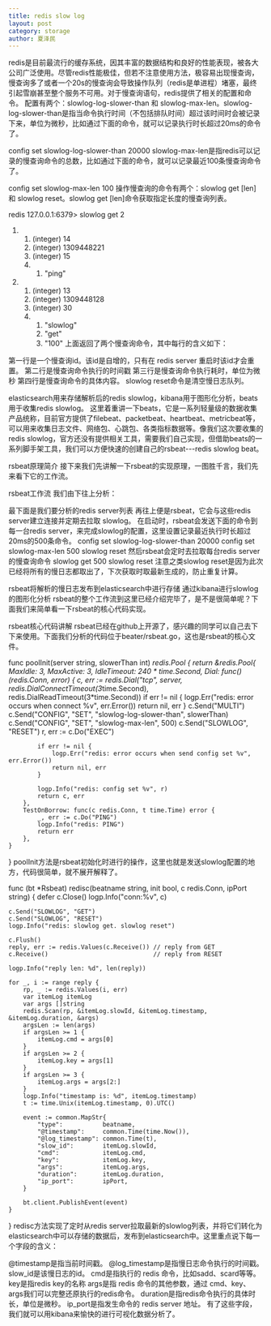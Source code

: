 ```yaml
---
title: redis slow log
layout: post
category: storage
author: 夏泽民
---
```

<!-- more -->
redis是目前最流行的缓存系统，因其丰富的数据结构和良好的性能表现，被各大公司广泛使用。尽管redis性能极佳，但若不注意使用方法，极容易出现慢查询，慢查询多了或者一个20s的慢查询会导致操作队列（redis是单进程）堵塞，最终引起雪崩甚至整个服务不可用。对于慢查询语句，redis提供了相关的配置和命令。
配置有两个：slowlog-log-slower-than 和 slowlog-max-len。slowlog-log-slower-than是指当命令执行时间（不包括排队时间）超过该时间时会被记录下来，单位为微秒，比如通过下面的命令，就可以记录执行时长超过20ms的命令了。

config set slowlog-log-slower-than 20000
slowlog-max-len是指redis可以记录的慢查询命令的总数，比如通过下面的命令，就可以记录最近100条慢查询命令了。

config set slowlog-max-len 100
操作慢查询的命令有两个：slowlog get [len] 和 slowlog reset。slowlog get [len]命令获取指定长度的慢查询列表。

redis 127.0.0.1:6379> slowlog get 2
1) 1) (integer) 14
   2) (integer) 1309448221
   3) (integer) 15
   4) 1) "ping"
2) 1) (integer) 13
   2) (integer) 1309448128
   3) (integer) 30
   4) 1) "slowlog"
      2) "get"
      3) "100"
上面返回了两个慢查询命令，其中每行的含义如下：

第一行是一个慢查询id。该id是自增的，只有在 redis server 重启时该id才会重置。
第二行是慢查询命令执行的时间戳
第三行是慢查询命令执行耗时，单位为微秒
第四行是慢查询命令的具体内容。
slowlog reset命令是清空慢日志队列。

elasticsearch用来存储解析后的redis slowlog，kibana用于图形化分析，beats用于收集redis slowlog。
这里着重讲一下beats，它是一系列轻量级的数据收集产品统称，目前官方提供了filebeat、packetbeat、heartbeat、metricbeat等，可以用来收集日志文件、网络包、心跳包、各类指标数据等。像我们这次要收集的redis slowlog，官方还没有提供相关工具，需要我们自己实现，但借助beats的一系列脚手架工具，我们可以方便快速的创建自己的rsbeat---redis slowlog beat。

rsbeat原理简介
接下来我们先讲解一下rsbeat的实现原理，一图胜千言，我们先来看下它的工作流。

rsbeat工作流
我们由下往上分析：

最下面是我们要分析的redis server列表
再往上便是rsbeat，它会与这些redis server建立连接并定期去拉取 slowlog。
在启动时，rsbeat会发送下面的命令到每一台redis server，来完成slowlog的配置，这里设置记录最近执行时长超过20ms的500条命令。
config set slowlog-log-slower-than 20000
config set slowlog-max-len 500
slowlog reset
然后rsbeat会定时去拉取每台redis server的慢查询命令
slowlog get 500
slowlog reset
注意之类slowlog reset是因为此次已经将所有的慢日志都取出了，下次获取时取最新生成的，防止重复计算。

rsbeat将解析的慢日志发布到elasticsearch中进行存储
通过kibana进行slowlog的图形化分析
rsbeat的整个工作流到这里已经介绍完毕了，是不是很简单呢？下面我们来简单看一下rsbeat的核心代码实现。

rsbeat核心代码讲解
rsbeat已经在github上开源了，感兴趣的同学可以自己去下下来使用。下面我们分析的代码位于beater/rsbeat.go，这也是rsbeat的核心文件。

func poolInit(server string, slowerThan int) *redis.Pool {
    return &redis.Pool{
        MaxIdle:     3,
        MaxActive:   3,
        IdleTimeout: 240 * time.Second,
        Dial: func() (redis.Conn, error) {
            c, err := redis.Dial("tcp", server, redis.DialConnectTimeout(3*time.Second), redis.DialReadTimeout(3*time.Second))
            if err != nil {
                logp.Err("redis: error occurs when connect %v", err.Error())
                return nil, err
            }
            c.Send("MULTI")
            c.Send("CONFIG", "SET", "slowlog-log-slower-than", slowerThan)
            c.Send("CONFIG", "SET", "slowlog-max-len", 500)
            c.Send("SLOWLOG", "RESET")
            r, err := c.Do("EXEC")

            if err != nil {
                logp.Err("redis: error occurs when send config set %v", err.Error())
                return nil, err
            }

            logp.Info("redis: config set %v", r)
            return c, err
        },
        TestOnBorrow: func(c redis.Conn, t time.Time) error {
            _, err := c.Do("PING")
            logp.Info("redis: PING")
            return err
        },
    }
}
poolInit方法是rsbeat初始化时进行的操作，这里也就是发送slowlog配置的地方，代码很简单，就不展开解释了。

func (bt *Rsbeat) redisc(beatname string, init bool, c redis.Conn, ipPort string) {
    defer c.Close()
    logp.Info("conn:%v", c)

    c.Send("SLOWLOG", "GET")
    c.Send("SLOWLOG", "RESET")
    logp.Info("redis: slowlog get. slowlog reset")

    c.Flush()
    reply, err := redis.Values(c.Receive()) // reply from GET
    c.Receive()                             // reply from RESET

    logp.Info("reply len: %d", len(reply))

    for _, i := range reply {
        rp, _ := redis.Values(i, err)
        var itemLog itemLog
        var args []string
        redis.Scan(rp, &itemLog.slowId, &itemLog.timestamp, &itemLog.duration, &args)
        argsLen := len(args)
        if argsLen >= 1 {
            itemLog.cmd = args[0]
        }
        if argsLen >= 2 {
            itemLog.key = args[1]
        }
        if argsLen >= 3 {
            itemLog.args = args[2:]
        }
        logp.Info("timestamp is: %d", itemLog.timestamp)
        t := time.Unix(itemLog.timestamp, 0).UTC()

        event := common.MapStr{
            "type":           beatname,
            "@timestamp":     common.Time(time.Now()),
            "@log_timestamp": common.Time(t),
            "slow_id":        itemLog.slowId,
            "cmd":            itemLog.cmd,
            "key":            itemLog.key,
            "args":           itemLog.args,
            "duration":       itemLog.duration,
            "ip_port":        ipPort,
        }

        bt.client.PublishEvent(event)
    }
}
redisc方法实现了定时从redis server拉取最新的slowlog列表，并将它们转化为elasticsearch中可以存储的数据后，发布到elasticsearch中。这里重点说下每一个字段的含义：

@timestamp是指当前时间戳。
@log_timestamp是指慢日志命令执行的时间戳。
slow_id是该慢日志的id。
cmd是指执行的 redis 命令，比如sadd、scard等等。
key是指redis key的名称
args是指 redis 命令的其他参数，通过 cmd、key、args我们可以完整还原执行的redis命令。
duration是指redis命令执行的具体时长，单位是微秒。
ip_port是指发生命令的 redis server 地址。
有了这些字段，我们就可以用kibana来愉快的进行可视化数据分析了。
